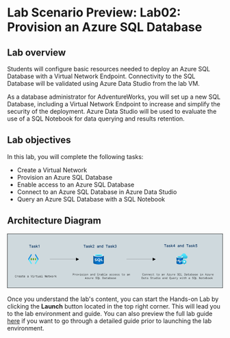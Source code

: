 # Lab Scenario Preview: Lab02: Provision an Azure SQL Database

## Lab overview

Students will configure basic resources needed to deploy an Azure SQL Database with a Virtual Network Endpoint. Connectivity to the SQL Database will be validated using Azure Data Studio from the lab VM.

As a database administrator for AdventureWorks, you will set up a new SQL Database, including a Virtual Network Endpoint to increase and simplify the security of the deployment. Azure Data Studio will be used to evaluate the use of a SQL Notebook for data querying and results retention.

## Lab objectives

In this lab, you will complete the following tasks:

- Create a Virtual Network
- Provision an Azure SQL Database
- Enable access to an Azure SQL Database
- Connect to an Azure SQL Database in Azure Data Studio
- Query an Azure SQL Database with a SQL Notebook

## Architecture Diagram

![](./images/preview02.png)

Once you understand the lab's content, you can start the Hands-on Lab by clicking the **Launch** button located in the top right corner. This will lead you to the lab environment and guide. You can also preview the full lab guide [here](https://experience.cloudlabs.ai/#/labguidepreview/55d29fb7-c435-47f1-a25d-52cfd436567f) if you want to go through a detailed guide prior to launching the lab environment. 
 